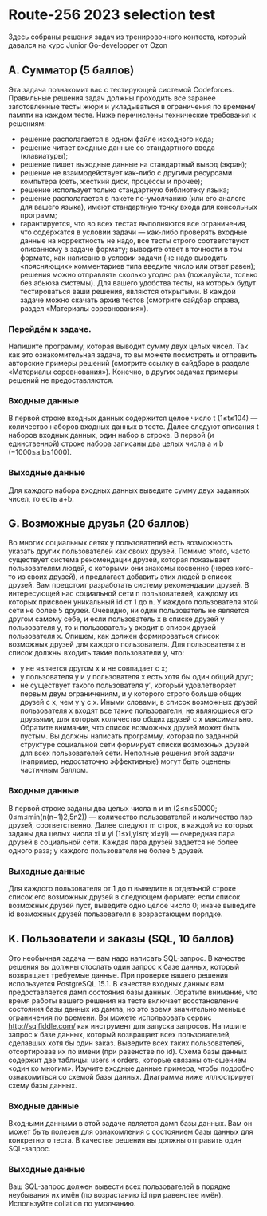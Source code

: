 # Route-256 2023 selection test
Здесь собраны решения задач из тренировочного контеста, который давался на курс Junior Go-developper от Ozon

## A. Сумматор (5 баллов)
Эта задача познакомит вас с тестирующей системой Codeforces. Правильные решения задач должны проходить все заранее заготовленные тесты жюри и укладываться в ограничения по времени/памяти на каждом тесте. Ниже перечислены технические требования к решениям:
* решение располагается в одном файле исходного кода;
* решение читает входные данные со стандартного ввода (клавиатуры);
* решение пишет выходные данные на стандартный вывод (экран);
* решение не взаимодействует как-либо с другими ресурсами компьтера (сеть, жесткий диск, процессы и прочее);
* решение использует только стандартную библиотеку языка;
* решение располагается в пакете по-умолчанию (или его аналоге для вашего языка), имеют стандартную точку входа для консольных программ;
* гарантируется, что во всех тестах выполняются все ограничения, что содержатся в условии задачи — как-либо проверять входные данные на корректность не надо, все тесты строго соответствуют описанному в задаче формату;
выводите ответ в точности в том формате, как написано в условии задачи (не надо выводить «поясняющих» комментариев типа введите число или ответ равен); решения можно отправлять сколько угодно раз (пожалуйста, только без абьюза системы). Для вашего удобства тесты, на которых будут тестироваться ваши решения, являются открытыми. В каждой задаче можно скачать архив тестов (смотрите сайдбар справа, раздел «Материалы соревнования»).
### Перейдём к задаче.
Напишите программу, которая выводит сумму двух целых чисел.
Так как это ознакомительная задача, то вы можете посмотреть и отправить авторские примеры решений (смотрите ссылку в сайдбаре в разделе «Материалы соревнования»). Конечно, в других задачах примеры решений не предоставляются.
### Входные данные
В первой строке входных данных содержится целое число t (1≤t≤104) — количество наборов входных данных в тесте. Далее следуют описания t наборов входных данных, один набор в строке. В первой (и единственной) строке набора записаны два целых числа a и b (−1000≤a,b≤1000).
### Выходные данные
Для каждого набора входных данных выведите сумму двух заданных чисел, то есть a+b.

## G. Возможные друзья (20 баллов)
Во многих социальных сетях у пользователей есть возможность указать других пользователей как своих друзей. Помимо этого, часто существует система рекомендации друзей, которая показывает пользователям людей, с которыми они знакомы косвенно (через кого-то из своих друзей), и предлагает добавить этих людей в список друзей. Вам предстоит разработать систему рекомендации друзей.
В интересующей нас социальной сети n пользователей, каждому из которых присвоен уникальный id от 1 до n. У каждого пользователя этой сети не более 5 друзей. Очевидно, ни один пользователь не является другом самому себе, и если пользователь x в списке друзей у пользователя y, то и пользователь y входит в список друзей пользователя x. Опишем, как должен формироваться список возможных друзей для каждого пользователя. Для пользователя x в список должны входить такие пользователи y, что:
* y не является другом x и не совпадает с x;
* у пользователя y и у пользователя x есть хотя бы один общий друг;
* не существует такого пользователя y′, который удовлетворяет первым двум ограничениям, и у которого строго больше общих друзей с x, чем у y с x.
Иными словами, в список возможных друзей пользователя x входят все такие пользователи, не являющиеся его друзьями, для которых количество общих друзей с x максимально. Обратите внимание, что список возможных друзей может быть пустым.
Вы должны написать программу, которая по заданной структуре социальной сети формирует списки возможных друзей для всех пользователей сети.
Неполные решения этой задачи (например, недостаточно эффективные) могут быть оценены частичным баллом.
### Входные данные
В первой строке заданы два целых числа n и m (2≤n≤50000; 0≤m≤min(n(n−1)2,5n2)) — количество пользователей и количество пар друзей, соответственно. Далее следуют m строк, в каждой из которых заданы два целых числа xi и yi (1≤xi,yi≤n; xi≠yi) — очередная пара друзей в социальной сети. Каждая пара друзей задается не более одного раза; у каждого пользователя не более 5 друзей.
### Выходные данные
Для каждого пользователя от 1 до n выведите в отдельной строке список его возможных друзей в следующем формате: если список возможных друзей пуст, выведите одно целое число 0; иначе выведите id возможных друзей пользователя в возрастающем порядке.

## K. Пользователи и заказы (SQL, 10 баллов)
Это необычная задача — вам надо написать SQL-запрос. В качестве решения вы должны отослать один запрос к базе данных, который возвращает требуемые данные. При проверке вашего решения используется PostgreSQL 15.1. В качестве входных данных вам предоставляется дамп состояния базы данных. Обратите внимание, что время работы вашего решения на тесте включает восстановление состояния базы данных из дампа, но это время значительно меньше ограничения по времени. Вы можете использовать сервис http://sqlfiddle.com/ как инструмент для запуска запросов. Напишите запрос к базе данных, который возвращает всех пользователей, сделавших хотя бы один заказ. Выведите всех таких пользователей, отсортировав их по имени (при равенстве по id). Схема базы данных содержит две таблицы: users и orders, которые связаны отношением «один ко многим». Изучите входные данные примера, чтобы подробно ознакомиться со схемой базы данных. Диаграмма ниже иллюстрирует схему базы данных.
### Входные данные
Входными данными в этой задаче является дамп базы данных. Вам он может быть полезен для ознакомления с состоянием базы данных для конкретного теста. В качестве решения вы должны отправить один SQL-запрос.
### Выходные данные
Ваш SQL-запрос должен вывести всех пользователей в порядке неубывания их имён (по возрастанию id при равенстве имён). Используйте collation по умолчанию.
